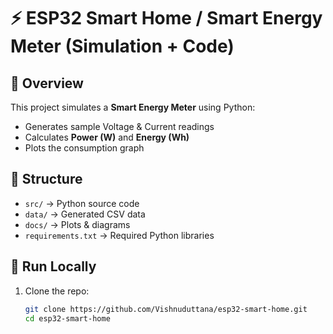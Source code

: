 # ⚡ ESP32 Smart Home / Smart Energy Meter (Simulation + Code)

## 📌 Overview
This project simulates a **Smart Energy Meter** using Python:
- Generates sample Voltage & Current readings
- Calculates **Power (W)** and **Energy (Wh)**
- Plots the consumption graph

## 📂 Structure
- `src/` → Python source code
- `data/` → Generated CSV data
- `docs/` → Plots & diagrams
- `requirements.txt` → Required Python libraries

## 🚀 Run Locally
1. Clone the repo:
   ```bash
   git clone https://github.com/Vishnuduttana/esp32-smart-home.git
   cd esp32-smart-home
